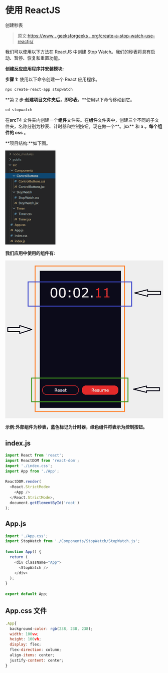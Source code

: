 # 使用 ReactJS

创建秒表

> 原文:[https://www . geeksforgeeks . org/create-a-stop-watch-use-reactjs/](https://www.geeksforgeeks.org/create-a-stop-watch-using-reactjs/)

我们可以使用以下方法在 ReactJS 中创建 Stop Watch。我们的秒表将具有启动、暂停、恢复和重置功能。

**创建反应应用程序并安装模块:**

**步骤 1:** 使用以下命令创建一个 React 应用程序。

```jsx
npx create-react-app stopwatch
```

**第 2 步:**创建项目文件夹后，即秒表**，**使用以下命令移动到它。

```jsx
cd stopwatch
```

在**src**T4 文件夹内创建一个**组件**文件夹。在**组件**文件夹中，创建三个不同的子文件夹，名称分别为秒表、计时器和控制按钮。现在做一个**。jsx** 和 a **。每个组件的 css** 。

**项目结构:**如下图。

![](img/9d9db00d3ebb21fe3ca62cf7afd0974c.png)

**我们应用中使用的组件有:**

![](img/56ae8c8091bd6630cfb2dbe511fbeb95.png)

**示例:**外部组件为**秒表，**蓝色标记为**计时器，**绿色组件将表示为**控制按钮。**

## index.js

```jsx
import React from 'react';
import ReactDOM from 'react-dom';
import './index.css';
import App from './App';

ReactDOM.render(
  <React.StrictMode>
    <App />
  </React.StrictMode>,
  document.getElementById('root')
);
```

## App.js

```jsx
import './App.css';
import StopWatch from './Components/StopWatch/StopWatch.js';

function App() {
  return (
    <div className="App">
      <StopWatch />
    </div>
  );
}

export default App;
```

## App.css 文件

```jsx
.App{
  background-color: rgb(238, 238, 238);
  width: 100vw;
  height: 100vh;
  display: flex;
  flex-direction: column;
  align-items: center;
  justify-content: center;
}
```